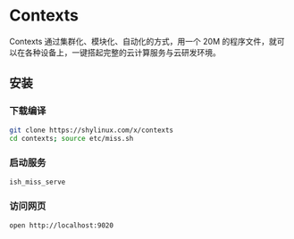 # Contexts
Contexts 通过集群化、模块化、自动化的方式，用一个 20M 的程序文件，就可以在各种设备上，一键搭起完整的云计算服务与云研发环境。

## 安装
### 下载编译
```sh
git clone https://shylinux.com/x/contexts
cd contexts; source etc/miss.sh
```

### 启动服务
```sh
ish_miss_serve
```

### 访问网页
```sh
open http://localhost:9020
```
